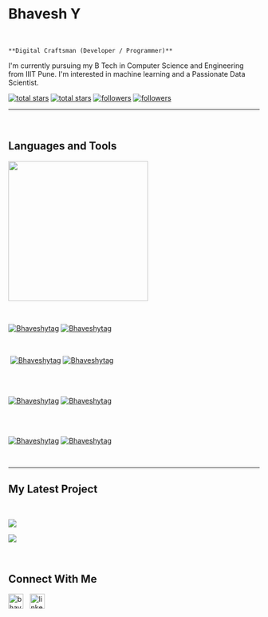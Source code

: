 <h1> Bhavesh Y </h1>
<br /> 

                    
`**Digital Craftsman (Developer / Programmer)**`

                    

<p align="left">I'm currently pursuing my B Tech in Computer Science and Engineering from IIIT Pune. I'm interested in machine learning and a Passionate Data Scientist.</p>
<p align="left"> 
  <a href="https://github.com/Bhaveshytag?tab=repositories&sort=stargazers#gh-light-mode-only">
    <img alt="total stars" title="Total stars on GitHub" src="https://custom-icon-badges.demolab.com/github/stars/Bhaveshytag?color=3ea97d&style=for-the-badge&labelColor=40b682&logo=star#gh-light-mode-only"/></a>
  
  <a href="https://github.com/Bhaveshytag?tab=repositories&sort=stargazers#gh-dark-mode-only">
    <img alt="total stars" title="Total stars on GitHub" src="https://custom-icon-badges.demolab.com/github/stars/Bhaveshytag?color=655489&style=for-the-badge&labelColor=c691e9&logo=star#gh-dark-mode-only"/></a>
  
  <a href="https://github.com/Bhaveshytag?tab=followers#gh-light-mode-only">
    <img alt="followers" title="Follow me on Github" src="https://custom-icon-badges.demolab.com/github/followers/Bhaveshytag?color=2c4954&labelColor=2c3e50&style=for-the-badge&logo=person-add&label=Follow&logoColor=white#gh-light-mode-only"/></a>
    
  <a href="https://github.com/Bhaveshytag?tab=followers#gh-dark-mode-only">
    <img alt="followers" title="Follow me on Github" src="https://custom-icon-badges.demolab.com/github/followers/Bhaveshytag?color=dacc84&labelColor=f9e692&style=for-the-badge&logo=person-add&label=Follow&logoColor=white#gh-dark-mode-only"/></a>
</p>

---
<br />

                    

<h2>Languages and Tools</h2> 
<p align="left">
<img width="280px"  src="https://skillicons.dev/icons?i=py,cpp,java&perline=9"  />
</p>
<br />

                    

<p><a href="https://github.com/Bhaveshytag#gh-dark-mode-only" target="_blank"><img align="center" src="https://github-readme-stats.vercel.app/api/top-langs/?username=Bhaveshytag&langs_count=6&show_icon=true&layout=compact&theme=nightowl#gh-dark-mode-only" alt="Bhaveshytag" /></a>
  <a href="https://github.com/Bhaveshytag#gh-light-mode-only" target="_blank"><img align="center" src="https://github-readme-stats.vercel.app/api/top-langs/?username=Bhaveshytag&langs_count=6&show_icon=true&layout=compact&theme=vue#gh-light-mode-only" alt="Bhaveshytag" /></a>
</p>

<br />

<p>&nbsp;<a href="https://github.com/Bhaveshytag#gh-dark-mode-only" target="_blank"><img align="center" src="https://github-readme-stats.vercel.app/api?username=Bhaveshytag&count_private=true&show_icons=true&theme=nightowl#gh-dark-mode-only" alt="Bhaveshytag" /></a>
<a href="https://github.com/Bhaveshytag#gh-light-mode-only" target="_blank"><img align="center" src="https://github-readme-stats.vercel.app/api?username=Bhaveshytag&count_private=true&show_icons=true&theme=vue#gh-light-mode-only" alt="Bhaveshytag" /></a>
</p> 
<br>
<br />

<p><a href="https://github.com/Bhaveshytag#gh-dark-mode-only" target="_blank"><img align="center" src="https://streak-stats.demolab.com?user=Bhaveshytag&theme=nightowl#gh-dark-mode-only" alt="Bhaveshytag"/></a>
<a href="https://github.com/Bhaveshytag#gh-light-mode-only" target="_blank"><img align="center" src="https://streak-stats.demolab.com?user=Bhaveshytag&theme=vue#gh-light-mode-only" alt="Bhaveshytag"/></a></p>
<br/>
<br />

<p><a href="https://github.com/Bhaveshytag#gh-dark-mode-only" target="_blank"><img align="center" src="https://github-readme-activity-graph.cyclic.app/graph?username=Bhaveshytag&theme=nightowl#gh-dark-mode-only" alt="Bhaveshytag" /></a>
<a href="https://github.com/Bhaveshytag#gh-light-mode-only" target="_blank"><img align="center" src="https://github-readme-activity-graph.cyclic.app/graph?username=Bhaveshytag&theme=vue#gh-light-mode-only" alt="Bhaveshytag" /></a></p>
<br/>

---


                    

<h2>My Latest Project</h2> 
<br />
<p><a href="https://github.com/Bhaveshytag/PaySight#gh-dark-mode-only" target="_blank"><img align="center" src="https://github-readme-stats.vercel.app/api/pin/?username=Bhaveshytag&repo=PaySight&theme=nightowl&show_owner=true#gh-dark-mode-only"/></a></p>
<p><a href="https://github.com/Bhaveshytag/PaySight#gh-light-mode-only" target="_blank"><img align="center" src="https://github-readme-stats.vercel.app/api/pin/?username=Bhaveshytag&repo=PaySight&theme=vue&show_owner=true#gh-light-mode-only"/></a></p>
<br />


                    

<h2>Connect With Me</h2> 
<p align="left">
<a href="https://www.instagram.com/bhaveshytag" target="_blank"><img align="left" width="30px" style="padding-right:10px" src="https://raw.githubusercontent.com/rahuldkjain/github-profile-readme-generator/master/src/images/icons/Social/instagram.svg" alt="bhaveshytag11" /></a>
<a href="https://www.linkedin.com/in/bhavesh-y-1163a6232/" target="_blank"><img align="left" alt="linkedin" width="30px" style="padding-right: 10px;" src="https://cdn.jsdelivr.net/gh/devicons/devicon/icons/linkedin/linkedin-original.svg" /></a>
</p>
